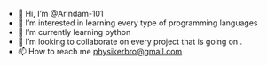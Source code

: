 - 👋 Hi, I’m @Arindam-101
- 👀 I’m interested in learning every type of programming languages
- 🌱 I’m currently learning python
- 💞️ I’m looking to collaborate on every project that is going on .
- 📫 How to reach me physikerbro@gmail.com

<!---
Arindam-101/Arindam-101 is a ✨ special ✨ repository because its `README.md` (this file) appears on your GitHub profile.
You can click the Preview link to take a look at your changes.
--->
